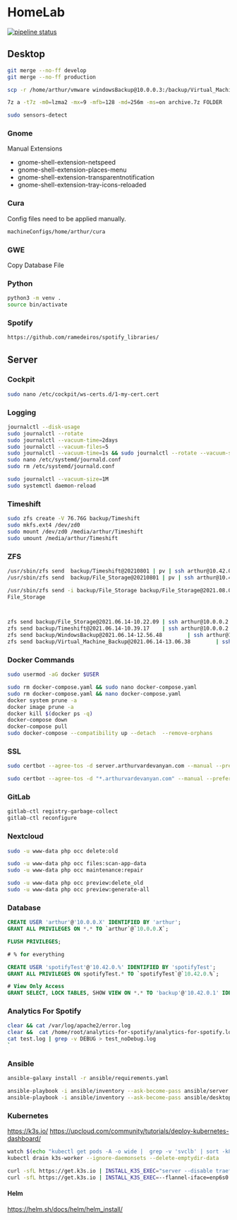 # HomeLab

[![pipeline status](https://gitlab.arthurvardevanyan.com/ArthurVardevanyan/HomeLab/badges/production/pipeline.svg)](https://gitlab.arthurvardevanyan.com/ArthurVardevanyan/HomeLab/-/commits/production)

## Desktop

```bash
git merge --no-ff develop
git merge --no-ff production

scp -r /home/arthur/vmware windowsBackup@10.0.0.3:/backup/Virtual_Machine_Backup/vmware

7z a -t7z -m0=lzma2 -mx=9 -mfb=128 -md=256m -ms=on archive.7z FOLDER

sudo sensors-detect
```

### Gnome

Manual Extensions

- gnome-shell-extension-netspeed
- gnome-shell-extension-places-menu
- gnome-shell-extension-transparentnotification
- gnome-shell-extension-tray-icons-reloaded

### Cura

Config files need to be applied manually.

```bash
machineConfigs/home/arthur/cura
```

### GWE

Copy Database File

### Python

```bash
python3 -m venv .
source bin/activate
```

### Spotify

```bash
https://github.com/ramedeiros/spotify_libraries/
```

## Server

### Cockpit

```bash
sudo nano /etc/cockpit/ws-certs.d/1-my-cert.cert
```

### Logging

```bash
journalctl --disk-usage
sudo journalctl --rotate
sudo journalctl --vacuum-time=2days
sudo journalctl --vacuum-files=5
sudo journalctl --vacuum-time=1s && sudo journalctl --rotate --vacuum-size=5000M
sudo nano /etc/systemd/journald.conf
sudo rm /etc/systemd/journald.conf

sudo journalctl --vacuum-size=1M
sudo systemctl daemon-reload
```

### Timeshift

```bash
sudo zfs create -V 76.76G backup/Timeshift
sudo mkfs.ext4 /dev/zd0
sudo mount /dev/zd0 /media/arthur/Timeshift
sudo umount /media/arthur/Timeshift
```

### ZFS

```bash
/usr/sbin/zfs send  backup/Timeshift@20210801 | pv | ssh arthur@10.42.0.105 /usr/sbin/zfs receive -F backup/Timeshift
/usr/sbin/zfs send  backup/File_Storage@20210801 | pv | ssh arthur@10.42.0.105 /usr/sbin/zfs receive -F backup/File_Storage

/usr/sbin/zfs send -i backup/File_Storage backup/File_Storage@2021.08.01 | pv | ssh arthur@10.42.0.105 /usr/sbin/zfs receive -F backup/
File_Storage



zfs send backup/File_Storage@2021.06.14-10.22.09 | ssh arthur@10.0.0.2 zfs receive -F backup/File_Storage
zfs send backup/Timeshift@2021.06.14-10.39.17    | ssh arthur@10.0.0.2 zfs receive -F backup/Timeshift
zfs send backup/WindowsBackup@2021.06.14-12.56.48        | ssh arthur@10.0.0.2 zfs receive -F backup/WindowsBackup
zfs send backup/Virtual_Machine_Backup@2021.06.14-13.06.38        | ssh arthur@10.0.0.2 zfs receive -F backup/Virtual_Machine_Backup
```

### Docker Commands

```bash
sudo usermod -aG docker $USER

sudo rm docker-compose.yaml && sudo nano docker-compose.yaml
sudo rm docker-compose.yaml && nano docker-compose.yaml
docker system prune -a
docker image prune -a
docker kill $(docker ps -q)
docker-compose down
docker-compose pull
sudo docker-compose --compatibility up --detach  --remove-orphans
```

### SSL

```bash
sudo certbot --agree-tos -d server.arthurvardevanyan.com --manual --preferred-challenges dns certonly

sudo certbot --agree-tos -d "*.arthurvardevanyan.com" --manual --preferred-challenges dns certonly
```

### GitLab

```bash
gitlab-ctl registry-garbage-collect
gitlab-ctl reconfigure
```

### Nextcloud

```bash
sudo -u www-data php occ delete:old

sudo -u www-data php occ files:scan-app-data
sudo -u www-data php occ maintenance:repair

sudo -u www-data php occ preview:delete_old
sudo -u www-data php occ preview:generate-all
```

### Database

```sql
CREATE USER 'arthur'@'10.0.0.X' IDENTIFIED BY 'arthur';
GRANT ALL PRIVILEGES ON *.* TO `arthur`@`10.0.0.X`;

FLUSH PRIVILEGES;

# % for everything

CREATE USER 'spotifyTest'@'10.42.0.%' IDENTIFIED BY 'spotifyTest';
GRANT ALL PRIVILEGES ON spotifyTest.* TO `spotifyTest`@`10.42.0.%`;

# View Only Access
GRANT SELECT, LOCK TABLES, SHOW VIEW ON *.* TO 'backup'@'10.42.0.1' IDENTIFIED BY 'backup';
```

### Analytics For Spotify

```bash
clear && cat /var/log/apache2/error.log
clear &&  cat /home/root/analytics-for-spotify/analytics-for-spotify.log  | grep -v DEBUG
cat test.log | grep -v DEBUG > test_noDebug.log
`
```

### Ansible

```bash
ansible-galaxy install -r ansible/requirements.yaml

ansible-playbook -i ansible/inventory --ask-become-pass ansible/server.yaml --ask-pass
ansible-playbook -i ansible/inventory --ask-become-pass ansible/desktop.yaml --ask-pass
```

### Kubernetes

<https://k3s.io/> <https://upcloud.com/community/tutorials/deploy-kubernetes-dashboard/>

```bash
watch $(echo "kubectl get pods -A -o wide |  grep -v 'svclb' | sort -k8 -r")
kubectl drain k3s-worker --ignore-daemonsets --delete-emptydir-data

curl -sfL https://get.k3s.io | INSTALL_K3S_EXEC="server --disable traefik --flannel-iface=enp1s0" sh
curl -sfL https://get.k3s.io | INSTALL_K3S_EXEC=--flannel-iface=enp6s0 K3S_URL=https://10.0.0.3:6443 K3S_TOKEN=$K3S_TOKEN sh -
```

#### Helm

<https://helm.sh/docs/helm/helm_install/>
